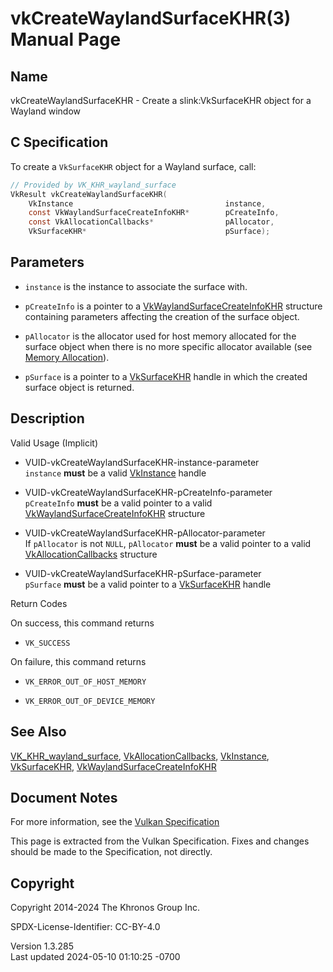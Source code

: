 # vkCreateWaylandSurfaceKHR(3) Manual Page

## Name

vkCreateWaylandSurfaceKHR - Create a slink:VkSurfaceKHR object for a
Wayland window



## <a href="#_c_specification" class="anchor"></a>C Specification

To create a `VkSurfaceKHR` object for a Wayland surface, call:

``` c
// Provided by VK_KHR_wayland_surface
VkResult vkCreateWaylandSurfaceKHR(
    VkInstance                                  instance,
    const VkWaylandSurfaceCreateInfoKHR*        pCreateInfo,
    const VkAllocationCallbacks*                pAllocator,
    VkSurfaceKHR*                               pSurface);
```

## <a href="#_parameters" class="anchor"></a>Parameters

- `instance` is the instance to associate the surface with.

- `pCreateInfo` is a pointer to a
  [VkWaylandSurfaceCreateInfoKHR](https://registry.khronos.org/vulkan/specs/1.3-extensions/man/html/VkWaylandSurfaceCreateInfoKHR.html)
  structure containing parameters affecting the creation of the surface
  object.

- `pAllocator` is the allocator used for host memory allocated for the
  surface object when there is no more specific allocator available (see
  <a
  href="https://registry.khronos.org/vulkan/specs/1.3-extensions/html/vkspec.html#memory-allocation"
  target="_blank" rel="noopener">Memory Allocation</a>).

- `pSurface` is a pointer to a [VkSurfaceKHR](https://registry.khronos.org/vulkan/specs/1.3-extensions/man/html/VkSurfaceKHR.html) handle
  in which the created surface object is returned.

## <a href="#_description" class="anchor"></a>Description

Valid Usage (Implicit)

- <a href="#VUID-vkCreateWaylandSurfaceKHR-instance-parameter"
  id="VUID-vkCreateWaylandSurfaceKHR-instance-parameter"></a>
  VUID-vkCreateWaylandSurfaceKHR-instance-parameter  
  `instance` **must** be a valid [VkInstance](https://registry.khronos.org/vulkan/specs/1.3-extensions/man/html/VkInstance.html) handle

- <a href="#VUID-vkCreateWaylandSurfaceKHR-pCreateInfo-parameter"
  id="VUID-vkCreateWaylandSurfaceKHR-pCreateInfo-parameter"></a>
  VUID-vkCreateWaylandSurfaceKHR-pCreateInfo-parameter  
  `pCreateInfo` **must** be a valid pointer to a valid
  [VkWaylandSurfaceCreateInfoKHR](https://registry.khronos.org/vulkan/specs/1.3-extensions/man/html/VkWaylandSurfaceCreateInfoKHR.html)
  structure

- <a href="#VUID-vkCreateWaylandSurfaceKHR-pAllocator-parameter"
  id="VUID-vkCreateWaylandSurfaceKHR-pAllocator-parameter"></a>
  VUID-vkCreateWaylandSurfaceKHR-pAllocator-parameter  
  If `pAllocator` is not `NULL`, `pAllocator` **must** be a valid
  pointer to a valid [VkAllocationCallbacks](https://registry.khronos.org/vulkan/specs/1.3-extensions/man/html/VkAllocationCallbacks.html)
  structure

- <a href="#VUID-vkCreateWaylandSurfaceKHR-pSurface-parameter"
  id="VUID-vkCreateWaylandSurfaceKHR-pSurface-parameter"></a>
  VUID-vkCreateWaylandSurfaceKHR-pSurface-parameter  
  `pSurface` **must** be a valid pointer to a
  [VkSurfaceKHR](https://registry.khronos.org/vulkan/specs/1.3-extensions/man/html/VkSurfaceKHR.html) handle

Return Codes

On success, this command returns  
- `VK_SUCCESS`

On failure, this command returns  
- `VK_ERROR_OUT_OF_HOST_MEMORY`

- `VK_ERROR_OUT_OF_DEVICE_MEMORY`

## <a href="#_see_also" class="anchor"></a>See Also

[VK_KHR_wayland_surface](https://registry.khronos.org/vulkan/specs/1.3-extensions/man/html/VK_KHR_wayland_surface.html),
[VkAllocationCallbacks](https://registry.khronos.org/vulkan/specs/1.3-extensions/man/html/VkAllocationCallbacks.html),
[VkInstance](https://registry.khronos.org/vulkan/specs/1.3-extensions/man/html/VkInstance.html), [VkSurfaceKHR](https://registry.khronos.org/vulkan/specs/1.3-extensions/man/html/VkSurfaceKHR.html),
[VkWaylandSurfaceCreateInfoKHR](https://registry.khronos.org/vulkan/specs/1.3-extensions/man/html/VkWaylandSurfaceCreateInfoKHR.html)

## <a href="#_document_notes" class="anchor"></a>Document Notes

For more information, see the <a
href="https://registry.khronos.org/vulkan/specs/1.3-extensions/html/vkspec.html#vkCreateWaylandSurfaceKHR"
target="_blank" rel="noopener">Vulkan Specification</a>

This page is extracted from the Vulkan Specification. Fixes and changes
should be made to the Specification, not directly.

## <a href="#_copyright" class="anchor"></a>Copyright

Copyright 2014-2024 The Khronos Group Inc.

SPDX-License-Identifier: CC-BY-4.0

Version 1.3.285  
Last updated 2024-05-10 01:10:25 -0700
